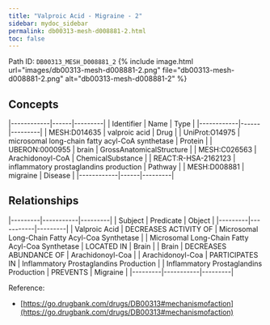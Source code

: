```yaml
---
title: "Valproic Acid - Migraine - 2"
sidebar: mydoc_sidebar
permalink: db00313-mesh-d008881-2.html
toc: false 
---
```



Path ID: `DB00313_MESH_D008881_2`
{% include image.html url="images/db00313-mesh-d008881-2.png" file="db00313-mesh-d008881-2.png" alt="db00313-mesh-d008881-2" %}

## Concepts

|------------|------|---------|
| Identifier | Name | Type    |
|------------|------|---------|
| MESH:D014635 | valproic acid | Drug |
| UniProt:O14975 | microsomal long-chain fatty acyl-CoA synthetase | Protein |
| UBERON:0000955 | brain | GrossAnatomicalStructure |
| MESH:C026563 | Arachidonoyl-CoA | ChemicalSubstance |
| REACT:R-HSA-2162123 | inflammatory prostaglandins production | Pathway |
| MESH:D008881 | migraine | Disease |
|------------|------|---------|

## Relationships

|---------|-----------|---------|
| Subject | Predicate | Object  |
|---------|-----------|---------|
| Valproic Acid | DECREASES ACTIVITY OF | Microsomal Long-Chain Fatty Acyl-Coa Synthetase |
| Microsomal Long-Chain Fatty Acyl-Coa Synthetase | LOCATED IN | Brain |
| Brain | DECREASES ABUNDANCE OF | Arachidonoyl-Coa |
| Arachidonoyl-Coa | PARTICIPATES IN | Inflammatory Prostaglandins Production |
| Inflammatory Prostaglandins Production | PREVENTS | Migraine |
|---------|-----------|---------|

Reference: 
  - [https://go.drugbank.com/drugs/DB00313#mechanismofaction](https://go.drugbank.com/drugs/DB00313#mechanismofaction)
